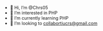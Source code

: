 - 👋 Hi, I’m @Chrs05
- 👀 I’m interested in PHP
- 🌱 I’m currently learning PHP
- 💞️ I’m looking to collabortiucrs@gmail.com

<!---
Chrs05/Chrs05 is a ✨ special ✨ repository because its `README.md` (this file) appears on your GitHub profile.
You can click the Preview link to take a look at your changes.
--->
